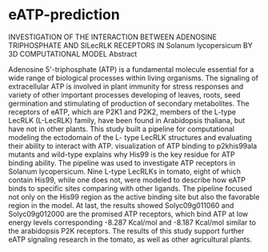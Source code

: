 # eATP-prediction
INVESTIGATION OF THE INTERACTION BETWEEN ADENOSINE TRIPHOSPHATE AND SlLecRLK RECEPTORS IN Solanum lycopersicum BY 3D COMPUTATIONAL MODEL
Abstract 

Adenosine 5'-triphosphate (ATP) is a fundamental molecule essential for a wide range of biological processes within living organisms. The signaling of extracellular ATP is involved in plant immunity for stress responses and variety of other important processes developing of leaves, roots, seed germination and stimulating of production of secondary metabolites. The receptors of eATP, which are P2K1 and P2K2, members of the L-type LecRLK (L-LecRLK) family, have been found in Arabidopsis thaliana, but have not in other plants. This study built a pipeline for computational modeling the ectodomain of the L- type LecRLK structures and evaluating their ability to interact with ATP. visualization of ATP binding to p2khis99ala mutants and wild-type explains why His99 is the key residue for ATP binding ability. The pipeline was used to investigate ATP receptors in Solanum lycopersicum. Nine L-type LecRLKs in tomato, eight of which contain His99, while one does not, were modeled to describe how eATP binds to specific sites comparing with other ligands. The pipeline focused not only on the His99 region as the active binding site but also the favorable region in the model. At last, the results showed Solyc09g011060 and Solyc09g012000 are the promised ATP receptors, which bind ATP at low energy levels corresponding -8.287 Kcal/mol and -8.187 Kcal/mol similar to the arabidopsis P2K receptors. The results of this study support further eATP signaling research in the tomato, as well as other agricultural plants.
